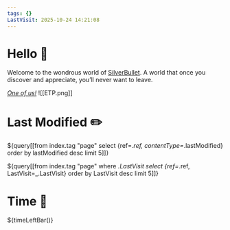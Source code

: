 ```yaml
---
tags: {}
LastVisit: 2025-10-24 14:21:08
---
```


# Hello 👋
Welcome to the wondrous world of [SilverBullet](https://v2.silverbullet.md/). A world that once you discover and appreciate, you’ll never want to leave.

_[One of us!](https://community.silverbullet.md/)_
![[ETP.png]]

# Last Modified ✏️

${query[[from index.tag "page" select {ref=_.ref, contentType=_.lastModified} order by lastModified desc limit 5]]}

${query[[from index.tag "page" where _.LastVisit select {ref=_.ref, LastVisit=_.LastVisit} order by LastVisit desc limit 5]]}

# Time 🌄

${timeLeftBar()}